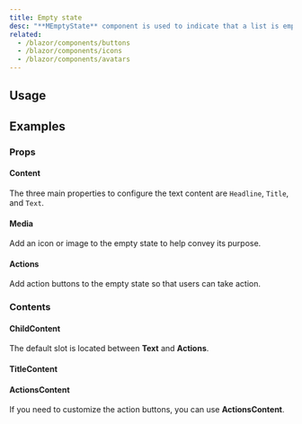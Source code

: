 ```yaml
---
title: Empty state
desc: "**MEmptyState** component is used to indicate that a list is empty or the search results are empty."
related:
  - /blazor/components/buttons
  - /blazor/components/icons
  - /blazor/components/avatars
---
```


## Usage

<masa-example file="Examples.components.empty_states.Usage"></masa-example>

## Examples

### Props

#### Content

The three main properties to configure the text content are `Headline`, `Title`, and `Text`.

<masa-example file="Examples.components.empty_states.Content"></masa-example>

#### Media

Add an icon or image to the empty state to help convey its purpose.

<masa-example file="Examples.components.empty_states.Media"></masa-example>

#### Actions

Add action buttons to the empty state so that users can take action.

<masa-example file="Examples.components.empty_states.Actions"></masa-example>

### Contents

#### ChildContent

The default slot is located between **Text** and **Actions**.

<masa-example file="Examples.components.empty_states.ChildContent"></masa-example>

#### TitleContent

<masa-example file="Examples.components.empty_states.TitleContent"></masa-example>

#### ActionsContent

If you need to customize the action buttons, you can use **ActionsContent**.

<masa-example file="Examples.components.empty_states.ActionsContent"></masa-example>


